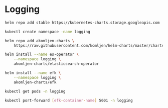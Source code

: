 # Logging

```bash
helm repo add stable https://kubernetes-charts.storage.googleapis.com
```

```bash
kubectl create namespace -name logging
```

```bash
helm repo add akomljen-charts \
    https://raw.githubusercontent.com/komljen/helm-charts/master/charts/
```

```bash
helm install --name es-operator \
    --namespace logging \
    akomljen-charts/elasticsearch-operator
```

```bash
helm install --name efk \
    --namespace logging \
    akomljen-charts/efk
```

```bash
kubectl get pods -n logging
```

```bash
kubectl port-forward [efk-container-name] 5601 -n logging
```
